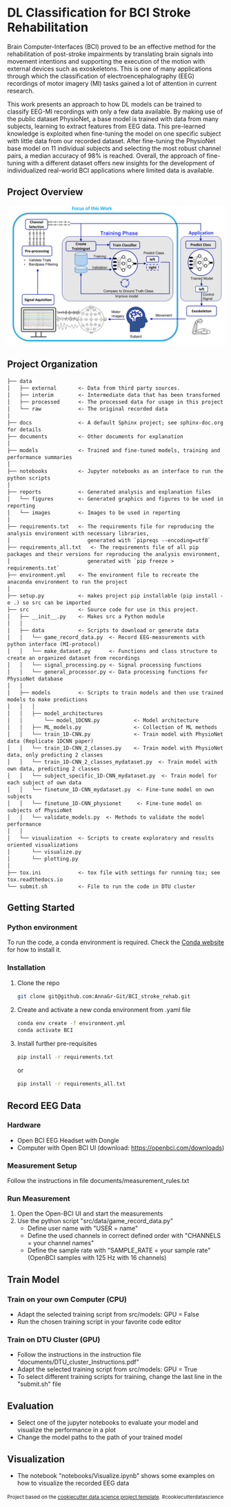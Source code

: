 DL Classification for BCI Stroke Rehabilitation
==============================
Brain Computer-Interfaces (BCI) proved to be an effective method for the rehabilitation of post-stroke impairments by translating brain signals into movement intentions and supporting the execution of the motion with external devices such as exoskeletons. This is one of many applications through which the classification of electroencephalography (EEG) recordings of motor imagery (MI) tasks gained a lot of attention in current research.

This work presents an approach to how DL models can be trained to classify EEG-MI recordings with only a few data available. By making
use of the public dataset PhysioNet, a base model is trained with data from many subjects, learning to extract features from EEG data. This pre-learned knowledge is exploited when fine-tuning the model on one specific subject with little data from our recorded dataset. After fine-tuning the PhysioNet base model on 11 individual subjects and selecting the most robust channel pairs, a median accuracy of 98% is reached. Overall, the approach of fine-tuning with a different dataset offers new insights for the development of individualized
real-world BCI applications where limited data is available.

## Project Overview
![Alt text](reports/images/system_overview_low_quality.png?raw=true "Flowchart")

## Project Organization

    ├── data
    │   ├── external       <- Data from third party sources.
    │   ├── interim        <- Intermediate data that has been transformed
    │   ├── processed      <- The processed data for usage in this project
    │   └── raw            <- The original recorded data
    │
    ├── docs               <- A default Sphinx project; see sphinx-doc.org for details
    ├── documents          <- Other documents for explanation
    │
    ├── models             <- Trained and fine-tuned models, training and performance summaries
    │
    ├── notebooks          <- Jupyter notebooks as an interface to run the python scripts
    │
    ├── reports            <- Generated analysis and explanation files
    │   └── figures        <- Generated graphics and figures to be used in reporting
    │   └── images         <- Images to be used in reporting
    │
    ├── requirements.txt   <- The requirements file for reproducing the analysis environment with necessary libraries,
    │                         generated with `pipreqs --encoding=utf8`
    ├── requirements_all.txt   <- The requirements file of all pip packages and their versions for reproducing the analysis environment,
    │                         generated with `pip freeze > requirements.txt`
    ├── environment.yml    <- The environment file to recreate the anaconda environment to run the project
    │
    ├── setup.py           <- makes project pip installable (pip install -e .) so src can be imported
    ├── src                <- Source code for use in this project.
    │   ├── __init__.py    <- Makes src a Python module
    │   │
    │   ├── data           <- Scripts to download or generate data
    │   │   └── game_record_data.py  <- Record EEG-measurements with python interface (MI-protocol)
    │   │   └── make_dataset.py      <- Functions and class structure to create an organized dataset from recordings
    │   │   └── signal_processing.py <- Signal processing functions
    │   │   └── general_processor.py <- Data processing functions for PhysioNet database
    │   │
    │   ├── models         <- Scripts to train models and then use trained models to make predictions
    │   │   │                 
    │   │   ├── model_architectures
    │   │       └── model_1DCNN.py           <- Model architecture
    │   │   ├── ML_models.py                 <- Collection of ML methods
    │   │   └── train_1D-CNN.py              <- Train model with PhysioNet data (Replicate 1DCNN paper)
    │   │   └── train_1D-CNN_2_classes.py    <- Train model with PhysioNet data, only predicting 2 classes
    │   │   └── train_1D-CNN_2_classes_mydataset.py  <- Train model with own data, predicting 2 classes
    │   │   └── subject_specific_1D-CNN_mydataset.py  <- Train model for each subject of own data
    │   │   └── finetune_1D-CNN_mydataset.py  <- Fine-tune model on own subjects
    │   │   └── finetune_1D-CNN_physionet     <- Fine-tune model on subjects of PhysioNet
    │   │   └── validate_models.py  <- Methods to validate the model performance
    │   │
    │   └── visualization  <- Scripts to create exploratory and results oriented visualizations
    │       └── visualize.py
    │       └── plotting.py
    │
    ├── tox.ini            <- tox file with settings for running tox; see tox.readthedocs.io
    └── submit.sh          <- File to run the code in DTU cluster


## Getting Started
### Python environment
To run the code, a conda environment is required.
Check the [Conda website](https://www.anaconda.com/) for how to install it.

### Installation
1. Clone the repo
   ```sh
   git clone git@github.com:AnnaGr-Git/BCI_stroke_rehab.git
   ```
2. Create and activate a new conda environment from .yaml file
   ```sh
   conda env create -f environment.yml
   conda activate BCI
   ```
3. Install further pre-requisites
   ```sh
   pip install -r requirements.txt
   ```
   or
   ```sh
   pip install -r requirements_all.txt
   ```
## Record EEG Data
### Hardware
* Open BCI EEG Headset with Dongle
* Computer with Open BCI UI (download: https://openbci.com/downloads)

### Measurement Setup
Follow the instructions in file documents/measurement_rules.txt

### Run Measurement
1. Open the Open-BCI UI and start the measurements
2. Use the python script "src/data/game_record_data.py"
   * Define user name with "USER = name"
   * Define the used channels in correct defined order with "CHANNELS = your channel names"
   * Define the sample rate with "SAMPLE_RATE = your sample rate" (OpenBCI samples with 125 Hz with 16 channels)

## Train Model
### Train on your own Computer (CPU)
* Adapt the selected training script from src/models: GPU = False
* Run the chosen training script in your favorite code editor 

### Train on DTU Cluster (GPU)
* Follow the instructions in the instruction file "documents/DTU_cluster_Instructions.pdf"
* Adapt the selected training script from src/models: GPU = True
* To select different training scripts for training, change the last line in the "submit.sh" file

## Evaluation
* Select one of the jupyter notebooks to evaluate your model and visualize the performance in a plot
* Change the model paths to the path of your trained model

## Visualization
* The notebook "notebooks/Visualize.ipynb" shows some examples on how to visualize the recorded EEG data

<p><small>Project based on the <a target="_blank" href="https://drivendata.github.io/cookiecutter-data-science/">cookiecutter data science project template</a>. #cookiecutterdatascience</small></p>
